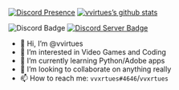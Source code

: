 [![Discord Presence](https://lanyard.cnrad.dev/api/730099286049816586?idleMessage=Idle)](https://discord.com/users/730099286049816586)
[![vvirtues’s github stats](https://github-readme-stats.vercel.app/api?username=vvirtues)](https://github.com/vvirtues)

![Discord Badge](https://img.shields.io/badge/Discord-vvxrtues%234646-lightgrey) [![Discord Server Badge](https://img.shields.io/badge/Discord-Server-informational)](https://discord.gg/4EHpN9BnYy)
- 👋 Hi, I’m @vvirtues
- 👀 I’m interested in Video Games and Coding
- 🌱 I’m currently learning Python/Adobe apps
- 💞️ I’m looking to collaborate on anything really
- 📫 How to reach me: `vvxrtues#4646`/`vvxrtues`

<!---
This is my README.md I guess
--->
